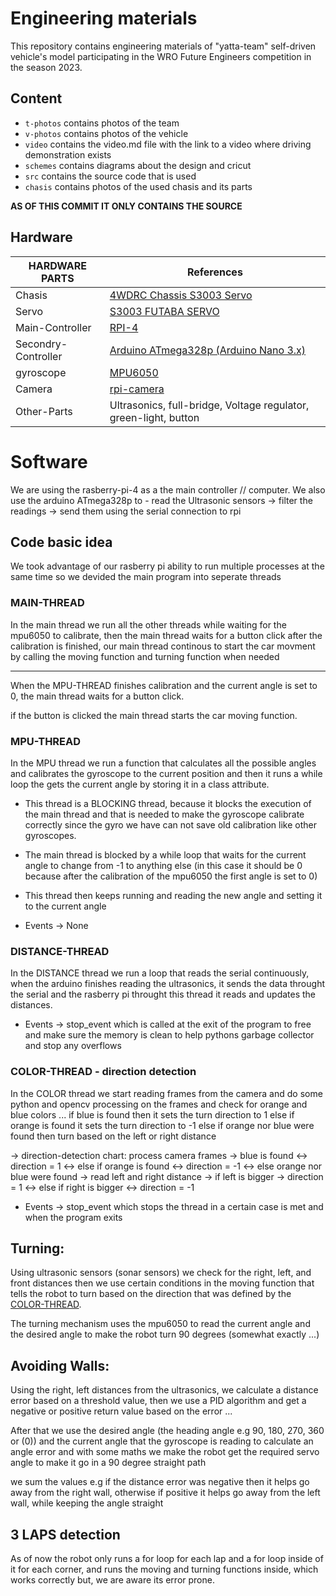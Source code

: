 # Engineering materials

This repository contains engineering materials of "yatta-team" self-driven vehicle's model participating in the WRO Future Engineers competition in the season 2023.

## Content

-   `t-photos` contains photos of the team
-   `v-photos` contains photos of the vehicle
-   `video` contains the video.md file with the link to a video where driving demonstration exists
-   `schemes` contains diagrams about the design and cricut
-   `src` contains the source code that is used
-   `chasis` contains photos of the used chasis and its parts

**AS OF THIS COMMIT IT ONLY CONTAINS THE SOURCE**

## Hardware

| HARDWARE PARTS      | References                                                                                                           |
| ------------------- | -------------------------------------------------------------------------------------------------------------------- |
| Chasis              | [4WDRC Chassis S3003 Servo](https://www.elecrow.com/4wd-smart-car-robot-chassis-for-arduino-servo-steering.html)     |
| Servo               | [S3003 FUTABA SERVO](https://www.es.co.th/schemetic/pdf/et-servo-s3003.pdf)                                          |
| Main-Controller     | [RPI-4](https://www.raspberrypi.com/products/raspberry-pi-4-model-b/)                                                |
| Secondry-Controller | [Arduino ATmega328p (Arduino Nano 3.x)](https://store.arduino.cc/products/arduino-nano)                              |
| gyroscope           | [MPU6050](https://www.electronicwings.com/sensors-modules/mpu6050-gyroscope-accelerometer-temperature-sensor-module) |
| Camera              | [rpi-camera](https://www.raspberrypi.com/products/camera-module-v2/)                                                 |
| Other-Parts         | Ultrasonics, full-bridge, Voltage regulator, green-light, button                                                     |

# Software

We are using the rasberry-pi-4 as a the main controller // computer.
We also use the arduino ATmega328p to - read the Ultrasonic sensors -> filter the readings -> send them using the serial connection to rpi

## Code basic idea

We took advantage of our rasberry pi ability to run multiple processes at the same time so we devided the main program into seperate threads

### MAIN-THREAD

In the main thread we run all the other threads while waiting for the mpu6050 to calibrate, then the main thread waits for a button click after the calibration is finished, our main thread continous to start the car movment by calling the moving function and turning function when needed

---

When the MPU-THREAD finishes calibration and the current angle is set to 0, the main thread waits for a button click.

if the button is clicked the main thread starts the car moving function.

### MPU-THREAD

In the MPU thread we run a function that calculates all the possible angles and calibrates the gyroscope to the current position and then it runs a while loop the gets the current angle by storing it in a class attribute.

-   This thread is a BLOCKING thread, because it blocks the execution of the main thread and that is needed to make the gyroscope calibrate correctly since the gyro we have can not save old calibration like other gyroscopes.

-   The main thread is blocked by a while loop that waits for the current angle to change from -1 to anything else (in this case it should be 0 because after the calibration of the mpu6050 the first angle is set to 0)

-   This thread then keeps running and reading the new angle and setting it to the current angle

-   Events -> None

### DISTANCE-THREAD

In the DISTANCE thread we run a loop that reads the serial continuously, when the arduino finishes reading the ultrasonics, it sends the data throught the serial and the rasberry pi throught this thread it reads and updates the distances.

-   Events -> stop_event which is called at the exit of the program to free and make sure the memory is clean to help pythons garbage collector and stop any overflows

### COLOR-THREAD - direction detection

In the COLOR thread we start reading frames from the camera and do some python and opencv processing on the frames and check for orange and blue colors ... if blue is found then it sets the turn direction to 1 else if orange is found it sets the turn direction to -1 else if orange nor blue were found then turn based on the left or right distance

-> direction-detection chart:
process camera frames -> blue is found <-> direction = 1 <-> else if orange is found <-> direction = -1 <-> else orange nor blue were found -> read left and right distance -> if left is bigger -> direction = 1 <-> else if right is bigger <-> direction = -1

-   Events -> stop_event which stops the thread in a certain case is met and when the program exits

## Turning:

Using ultrasonic sensors (sonar sensors) we check for the right, left, and front distances then we use certain conditions in the moving function that tells the robot to turn based on the direction that was defined by the [COLOR-THREAD](#color-thread---direction-detection).

The turning mechanism uses the mpu6050 to read the current angle and the desired angle to make the robot turn 90 degrees (somewhat exactly ...)

## Avoiding Walls:

Using the right, left distances from the ultrasonics, we calculate a distance error based on a threshold value, then we use a PID algorithm and get a negative or positive return value based on the error ...

After that we use the desired angle (the heading angle e.g 90, 180, 270, 360 or (0)) and the current angle that the gyroscope is reading to calculate an angle error and with some maths we make the robot get the required servo angle to make it go in a 90 degree straight path

we sum the values e.g if the distance error was negative then it helps go away from the right wall, otherwise if positive it helps go away from the left wall, while keeping the angle straight

## 3 LAPS detection

As of now the robot only runs a for loop for each lap and a for loop inside of it for each corner, and runs the moving and turning functions inside, which works correctly but, we are aware its error prone.
